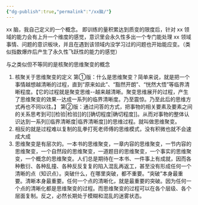```yaml
---
{"dg-publish":true,"permalink":"/xx脑/"}
---
```


xx 脑，我自己定义的一个概念。
即训练的量积累达到质变的限度后，针对 xx 领域的能力会有上升一个维度的感觉，意识里会永久性多出一个专门能处理 xx 领域事情、问题的意识板块，并且在遇到该领域内没学习过的问题也开始能应变。（类似指数爆炸后产生了永久性飞跃性的能力的感觉）

与之类似但不等同的是核聚的思维聚变的概念

1. 核聚关于思维聚变的定义
 第①版：什么是思维聚变？简单来说，就是把一个事情越想越清晰的过程，直到“原来如此”、“豁然开朗”、“恍然大悟”等临界清晰程度。【它的过程就是聚变思维--越来越清晰。聚变思维展开的过程，产生了思维聚变的效果--达成一系列的临界清晰度。乃至震惊。乃至此后的思维方式再也不同以往。】
 第②版：通过问答的方式，把事物的相关要素及要素之间的关系思考到可[[检验\|检验]]的[[确切程度\|确切程度]]。从而对事物的整体认识达到一系列[[临界清晰度\|临界清晰度]]的思维过程。就叫做思维聚变。
 2. 相反的就是过程难以复制的乱拳打死老师傅的思维模式，没有积微也就不会速成大成
 3. 思维聚变是有层次的。一本书的思维聚变，一章内容的思维聚变，一节内容的思维聚变，一个自然段的思维聚变，一道题目的思维聚变，一个事实的思维聚变，一个概念的思维聚变。人们总是期待在一本书、一件事上有成就，因而各种敷衍、各种乱撞、各种反反复复的陷入混乱再返工，甚至没有形成任何一个清晰的点（知识点）。突破什么，在哪里突破，都不重要。“突破”本身最重要。清晰本身最重要。任何一个点的清晰化，就是最重要的突破。因为任何一个点的清晰化都是思维聚变的过程。而思维聚变的过程可以在各个层级、各个层面复制。反之，必然长期处于模糊和混乱的迷雾状态。